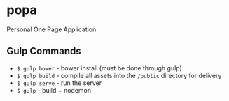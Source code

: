 # popa


Personal One Page Application

## Gulp Commands

- `$ gulp bower` - bower install (must be done through gulp)
- `$ gulp build` - compile all assets into the `/public` directory for delivery
- `$ gulp serve` - run the server
- `$ gulp` - build + nodemon
